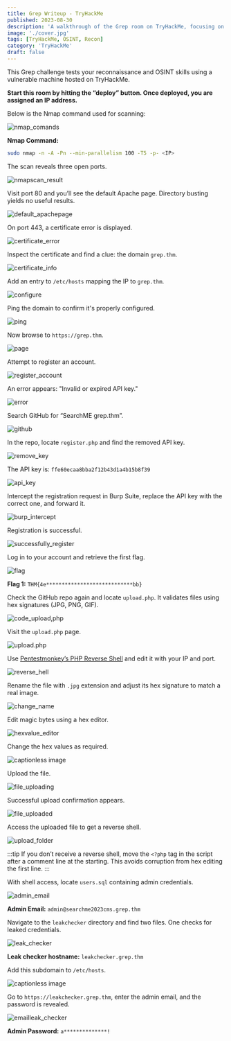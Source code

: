 ```yaml
---
title: Grep Writeup - TryHackMe
published: 2023-08-30
description: 'A walkthrough of the Grep room on TryHackMe, focusing on reconnaissance, OSINT techniques, and enumeration.'
image: './cover.jpg'
tags: [TryHackMe, OSINT, Recon]
category: 'TryHackMe'
draft: false
---
```


This Grep challenge tests your reconnaissance and OSINT skills using a vulnerable machine hosted on TryHackMe.

**Start this room by hitting the “deploy” button. Once deployed, you are assigned an IP address.**

Below is the Nmap command used for scanning:

![nmap\_comands](https://miro.medium.com/v2/resize\:fit:1400/format\:webp/1*X3vpSoiQkX7zlK7frig1LA.png)

**Nmap Command:**

```bash
sudo nmap -n -A -Pn --min-parallelism 100 -T5 -p- <IP>
```

The scan reveals three open ports.

![nmapscan\_result](https://miro.medium.com/v2/resize\:fit:1400/format\:webp/1*czgs7eYRewTGGpNN-EoByw.png)

Visit port 80 and you’ll see the default Apache page. Directory busting yields no useful results.

![default\_apachepage](https://miro.medium.com/v2/resize\:fit:1400/format\:webp/1*7W_4HfBWq72OqbpSJ6NA7Q.png)

On port 443, a certificate error is displayed.

![certificate\_error](https://miro.medium.com/v2/resize\:fit:1400/format\:webp/1*ganetOe__QNBBCgyO7ix7Q.png)

Inspect the certificate and find a clue: the domain `grep.thm`.

![certificate\_info](https://miro.medium.com/v2/resize\:fit:1400/format\:webp/1*QjwfaYT8ozUsfKWEuHzkbQ.png)

Add an entry to `/etc/hosts` mapping the IP to `grep.thm`.

![configure](https://miro.medium.com/v2/resize\:fit:1400/format\:webp/1*Pyx6cyNGPLgXrGKdgPTehw.png)

Ping the domain to confirm it's properly configured.

![ping](https://miro.medium.com/v2/resize\:fit:1400/format\:webp/1*nhbI48BE0GAPeVQQDdYrnw.png)

Now browse to `https://grep.thm`.

![page](https://miro.medium.com/v2/resize\:fit:1400/format\:webp/1*n5l9HTAzb4tOoqK6ogAbcA.png)

Attempt to register an account.

![register\_account](https://miro.medium.com/v2/resize\:fit:1400/format\:webp/1*yLlemcCp1WoxLKcxSSOSVg.png)

An error appears: "Invalid or expired API key."

![error](https://miro.medium.com/v2/resize\:fit:1400/format\:webp/1*uZpf6WarUo8hs6i-Zg7_Bg.png)

Search GitHub for “SearchME grep.thm”.

![github](https://miro.medium.com/v2/resize\:fit:1400/format\:webp/1*kMEPLWOmna829hs247iQ5A.png)

In the repo, locate `register.php` and find the removed API key.

![remove\_key](https://miro.medium.com/v2/resize\:fit:1400/format\:webp/1*dDQAeOIwvzkCuOlOews1Bw.png)

The API key is:
`ffe60ecaa8bba2f12b43d1a4b15b8f39`

![api\_key](https://miro.medium.com/v2/resize\:fit:1400/format\:webp/1*sSDpHBW0ksMXvwQ_sDEfCQ.png)

Intercept the registration request in Burp Suite, replace the API key with the correct one, and forward it.

![burp\_intercept](https://miro.medium.com/v2/resize\:fit:1400/format\:webp/1*Ee_YuAUzsmx5E-goGo_uNA.png)

Registration is successful.

![successfully\_register](https://miro.medium.com/v2/resize\:fit:1400/format\:webp/1*LpeNXyG3kiRigJDkO-67sg.png)

Log in to your account and retrieve the first flag.

![flag](https://miro.medium.com/v2/resize\:fit:1400/format\:webp/1*-T9ZLY_Vm_yHOkXY9Awt7Q.png)

**Flag 1:** `THM{4e****************************bb}`

Check the GitHub repo again and locate `upload.php`. It validates files using hex signatures (JPG, PNG, GIF).

![code\_upload,php](https://miro.medium.com/v2/resize\:fit:1400/format\:webp/1*YDD3J_l28rQ7i9-owAqZ9w.png)

Visit the `upload.php` page.

![upload.php](https://miro.medium.com/v2/resize\:fit:1400/format\:webp/1*xRDMu-kxTwxwIjM1vVlsYg.png)

Use [Pentestmonkey’s PHP Reverse Shell](https://github.com/pentestmonkey/php-reverse-shell/blob/master/php-reverse-shell.php) and edit it with your IP and port.

![reverse\_hell](https://miro.medium.com/v2/resize\:fit:1400/format\:webp/1*naf5CYU9jL8uP9niEkHlhw.png)

Rename the file with `.jpg` extension and adjust its hex signature to match a real image.

![change\_name](https://miro.medium.com/v2/resize\:fit:1400/format\:webp/1*wmXbmZcmWiEAfR6jn4gqSw.png)

Edit magic bytes using a hex editor.

![hexvalue\_editor](https://miro.medium.com/v2/resize\:fit:1098/format\:webp/1*-DUNDw8bRgqhwe2neEYy4g.png)

Change the hex values as required.

![captionless image](https://miro.medium.com/v2/resize\:fit:1400/format\:webp/1*VMUpi8mRfTj4rbBRJDj0Wg.png)

Upload the file.

![file\_uploading](https://miro.medium.com/v2/resize\:fit:1400/format\:webp/1*NYWUhGHCpKHahO-K-smfxA.png)

Successful upload confirmation appears.

![file\_uploaded](https://miro.medium.com/v2/resize\:fit:1400/format\:webp/1*fZJHhU0PXc2pGF376gmdag.png)

Access the uploaded file to get a reverse shell.

![upload\_folder](https://miro.medium.com/v2/resize\:fit:1236/format\:webp/1*ba5S85qfKJT7RJCrjOmT8w.png)

:::tip
If you don’t receive a reverse shell, move the `<?php` tag in the script after a comment line at the starting. This avoids corruption from hex editing the first line.
:::

With shell access, locate `users.sql` containing admin credentials.

![admin\_email](https://miro.medium.com/v2/resize\:fit:1400/format\:webp/1*pCW06kF_rcHvHBLTHQ0Ilg.png)

**Admin Email:** `admin@searchme2023cms.grep.thm`

Navigate to the `leakchecker` directory and find two files. One checks for leaked credentials.

![leak\_checker](https://miro.medium.com/v2/resize\:fit:1400/format\:webp/1*NtJSyjnYLu_8ozmj9_hY0w.png)

**Leak checker hostname:** `leakchecker.grep.thm`

Add this subdomain to `/etc/hosts`.

![captionless image](https://miro.medium.com/v2/resize\:fit:1400/format\:webp/1*De2dqpSLLg_nBB-Znw8EjQ.png)

Go to `https://leakchecker.grep.thm`, enter the admin email, and the password is revealed.

![emailleak\_checker](https://miro.medium.com/v2/resize\:fit:1400/format\:webp/1*nTs4LlEFDr-Mj5DbZycS1A.png)

**Admin Password:** `a**************!`
